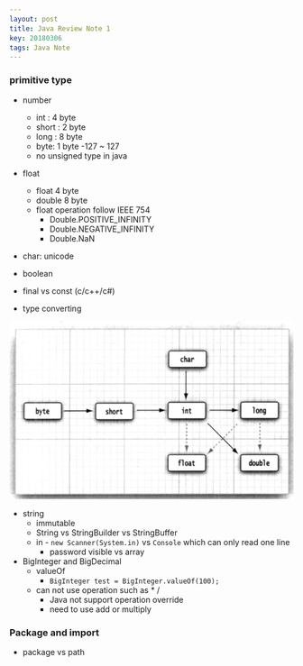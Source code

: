 ```yaml
---
layout: post
title: Java Review Note 1
key: 20180306
tags: Java Note
---
```


### primitive type

- number
    - int : 4 byte
    - short : 2 byte
    - long : 8 byte
    - byte: 1 byte -127 ~ 127
    - no unsigned type in java

- float
    - float 4 byte
    - double 8 byte
    - float operation follow IEEE 754
        - Double.POSITIVE_INFINITY
        - Double.NEGATIVE_INFINITY
        - Double.NaN
- char: unicode
- boolean

- final vs const (c/c++/c#)

- type converting

![type converting](/assets/img/java/casting.png)

- string
    - immutable
    - String vs StringBuilder vs StringBuffer
    - in - `new Scanner(System.in)` vs `Console` which can only read one line
        - password visible vs array
- BigInteger and BigDecimal
    - valueOf
        - `BigInteger test = BigInteger.valueOf(100);`
    - can not use operation such as * /
        - Java not support operation override
        - need to use add or multiply

### Package and import

- package vs path